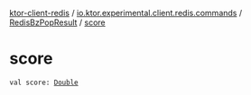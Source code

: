 [ktor-client-redis](../../index.md) / [io.ktor.experimental.client.redis.commands](../index.md) / [RedisBzPopResult](index.md) / [score](./score.md)

# score

`val score: `[`Double`](https://kotlinlang.org/api/latest/jvm/stdlib/kotlin/-double/index.html)